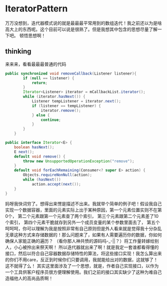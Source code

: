 # IteratorPattern
万万没想到，迭代器模式说的就是最最最平常用到的数组迭代！我之前还以为是啥高大上的东西呢。这个目前可以说是很熟了。但是我想其中包含的思想尽量了解一下吧。
顿悟思想啊！
## thinking
来来来，看看最最最普通的代码
```java
public synchronized void removeCallback(Listener listener){
        if (null == listener) {
            return;
        }
        Iterator<Listener> iterator = mCallbackList.iterator();
        while (iterator.hasNext()) {
            Listener tempListener = iterator.next();
            if (listener == tempListener) {
                iterator.remove();
            } else {
                continue;
            }
        }
    }
```

```java
public interface Iterator<E> {
    boolean hasNext();
    E next();
    default void remove() {
        throw new UnsupportedOperationException("remove");
    }
    default void forEachRemaining(Consumer<? super E> action) {
        Objects.requireNonNull(action);
        while (hasNext())
            action.accept(next());
    }
}
```
妈呀我快词穷了。想得出来愣是描述不出来。我就举个简单的例子吧！假设我自己实现一个数据容器，里面的元素实际上出于某种原因，第一个元素位置实则不在第0个， 第二个元素跟第一个元素查了两个索引， 第三个元素跟第二个元素差了10个索引， 第四个元素干脆就存到另外一个成员变量的某个参数里面去了， 第五个呵呵呵，你可以理解为我是按照非常有自己原则但是外人看来就是觉得我十分杂乱无章这种方式来存储数据的！那么问题来了，如果有人需要遍历你的数据，你如何确保人家能正确的遍历？ （看你那人神共愤的源码吗-_-||？）将工作量转嫁给别人，小心被拎出来祭天啊！
所以迭代器就出来了啊！就是我定一套谁都看得懂的接口，然后以符合自己容器数据存储特性的算法，将这些接口实现！我怎么算出来的你们不用care，反正到时候你们只要调用，我就能给出对的数据，这就够了！
这不就得了么！
其实这里面涉及了一个思想，就是，作者自己实现接口，以作为一个工具供客户程序员很方便理解使用。我们之前的接口其实缺少了这种为难自己造福他人的高尚品质啊！